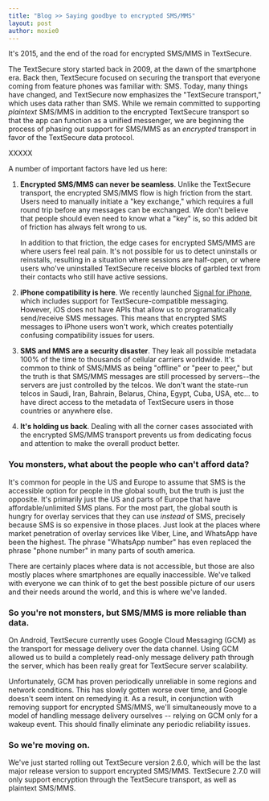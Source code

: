 ```yaml
---
title: "Blog >> Saying goodbye to encrypted SMS/MMS"
layout: post
author: moxie0
---
```


It's 2015, and the end of the road for encrypted SMS/MMS in TextSecure.

The TextSecure story started back in 2009, at the dawn of the smartphone era. Back then, TextSecure focused on
securing the transport that everyone coming from feature phones was familiar with: SMS.  Today, many things have
changed, and TextSecure now emphasizes the "TextSecure transport," which uses data rather than SMS. While we remain
committed to supporting *plaintext* SMS/MMS in addition to the encrypted TextSecure transport so that the app can
function as a unified messenger, we are beginning the process of phasing out support for SMS/MMS as an *encrypted*
transport in favor of the TextSecure data protocol.

XXXXX

A number of important factors have led us here:

1. **Encrypted SMS/MMS can never be seamless**.  Unlike the TextSecure transport, the encrypted SMS/MMS flow is high
   friction from the start. Users need to manually initiate a "key exchange," which requires a full round trip before
   any messages can be exchanged.  We don't believe that people should even need to know what a "key" is, so this
   added bit of friction has always felt wrong to us.

   In addition to that friction, the edge cases for encrypted SMS/MMS are where users feel real pain. It's not possible
   for us to detect uninstalls or reinstalls, resulting in a situation where sessions are half-open, or where users
   who've uninstalled TextSecure receive blocks of garbled text from their contacts who still have active sessions.

1. **iPhone compatibility is here**.  We recently launched [Signal for iPhone](/blog/the-new-signal), which includes
   support for TextSecure-compatible messaging.  However, iOS does not have APIs that allow us to programatically
   send/receive SMS messages. This means that encrypted SMS messages to iPhone users won't work, which creates
   potentially confusing compatibility issues for users.

1. **SMS and MMS are a security disaster**. They leak all possible metadata 100% of the time to thousands of cellular
   carriers worldwide. It's common to think of SMS/MMS as being "offline" or "peer to peer," but the truth is that
   SMS/MMS messages are still processed by servers--the servers are just controlled by the telcos.  We don't want the
   state-run telcos in Saudi, Iran, Bahrain, Belarus, China, Egypt, Cuba, USA, etc... to have direct access to the
   metadata of TextSecure users in those countries or anywhere else.

1. **It's holding us back**.  Dealing with all the corner cases associated with the encrypted SMS/MMS transport prevents
   us from dedicating focus and attention to make the overall product better.

### You monsters, what about the people who can't afford data?

It's common for people in the US and Europe to assume that SMS is the accessible option for people in the global
south, but the truth is just the opposite.  It's primarily just the US and parts of Europe that have affordable/unlimited
SMS plans. For the most part, the global south is hungry for overlay services that they can use *instead* of SMS,
precisely because SMS is so expensive in those places.  Just look at the places where market penetration of overlay
services like Viber, Line, and WhatsApp have been the highest.  The phrase "WhatsApp number" has even replaced the
phrase "phone number" in many parts of south america.

There are certainly places where data is not accessible, but those are also mostly places where smartphones are
equally inaccessible. We've talked with everyone we can think of to get the best possible picture of our users and their
needs around the world, and this is where we've landed.

### So you're not monsters, but SMS/MMS is more reliable than data.

On Android, TextSecure currently uses Google Cloud Messaging (GCM) as the transport for message delivery over the data channel.
Using GCM allowed us to build a completely read-only message delivery path through the server, which has been really
great for TextSecure server scalability.

Unfortunately, GCM has proven periodically unreliable in some regions and network conditions.  This has slowly gotten worse
over time, and Google doesn't seem intent on remedying it. As a result, in conjunction with removing support for encrypted
SMS/MMS, we'll simultaneously move to a model of handling message delivery ourselves -- relying on GCM only for a wakeup
event.  This should finally eliminate any periodic reliability issues.

### So we're moving on.

We've just started rolling out TextSecure version 2.6.0, which will be the last major release version to support encrypted
SMS/MMS.  TextSecure 2.7.0 will only support encryption through the TextSecure transport, as well as plaintext SMS/MMS.
